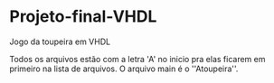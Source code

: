 # Projeto-final-VHDL
Jogo da toupeira em VHDL

Todos os arquivos estão com a letra 'A' no inicio pra elas ficarem em primeiro na lista de arquivos.
O arquivo main é o ''Atoupeira''.
